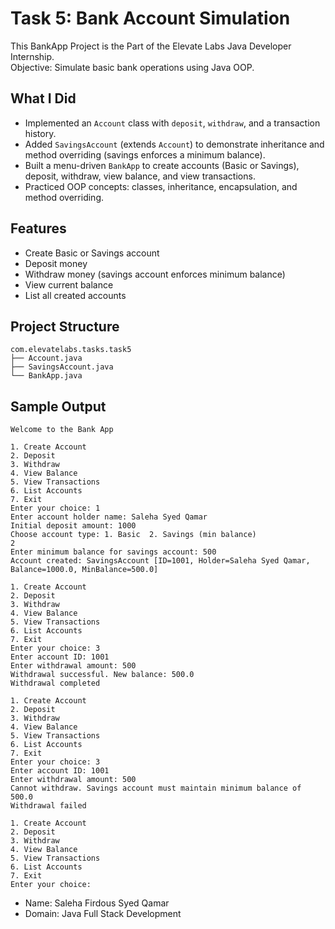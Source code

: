 # Task 5: Bank Account Simulation

This BankApp Project is the Part of the Elevate Labs Java Developer Internship.  
Objective: Simulate basic bank operations using Java OOP.

## What I Did
- Implemented an `Account` class with `deposit`, `withdraw`, and a transaction history.
- Added `SavingsAccount` (extends `Account`) to demonstrate inheritance and method overriding (savings enforces a minimum balance).
- Built a menu-driven `BankApp` to create accounts (Basic or Savings), deposit, withdraw, view balance, and view transactions.
- Practiced OOP concepts: classes, inheritance, encapsulation, and method overriding.

## Features
- Create Basic or Savings account
- Deposit money
- Withdraw money (savings account enforces minimum balance)
- View current balance
- List all created accounts

## Project Structure
```
com.elevatelabs.tasks.task5
├── Account.java
├── SavingsAccount.java
└── BankApp.java
```

## Sample Output
```
Welcome to the Bank App

1. Create Account
2. Deposit
3. Withdraw
4. View Balance
5. View Transactions
6. List Accounts
7. Exit
Enter your choice: 1
Enter account holder name: Saleha Syed Qamar
Initial deposit amount: 1000
Choose account type: 1. Basic  2. Savings (min balance)
2
Enter minimum balance for savings account: 500
Account created: SavingsAccount [ID=1001, Holder=Saleha Syed Qamar, Balance=1000.0, MinBalance=500.0]

1. Create Account
2. Deposit
3. Withdraw
4. View Balance
5. View Transactions
6. List Accounts
7. Exit
Enter your choice: 3
Enter account ID: 1001
Enter withdrawal amount: 500
Withdrawal successful. New balance: 500.0
Withdrawal completed

1. Create Account
2. Deposit
3. Withdraw
4. View Balance
5. View Transactions
6. List Accounts
7. Exit
Enter your choice: 3
Enter account ID: 1001
Enter withdrawal amount: 500
Cannot withdraw. Savings account must maintain minimum balance of 500.0
Withdrawal failed

1. Create Account
2. Deposit
3. Withdraw
4. View Balance
5. View Transactions
6. List Accounts
7. Exit
Enter your choice:
```

- Name: Saleha Firdous Syed Qamar
- Domain: Java Full Stack Development 
